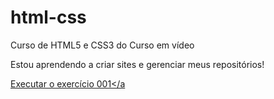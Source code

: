 # html-css
Curso de HTML5 e CSS3 do Curso em vídeo

Estou aprendendo a criar sites e gerenciar meus repositórios!

<a href="https://ungarettidanilo.github.io/html-css/exercicios/001/index.html">Executar o exercício 001</a